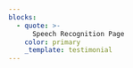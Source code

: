 ```yaml
---
blocks:
  - quote: >-
      Speech Recognition Page
    color: primary
    _template: testimonial
---
```


